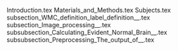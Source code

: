 Introduction.tex
Materials_and_Methods.tex
Subjects.tex
subsection_WMC_definition_label_definition__.tex
subsection_Image_processing__.tex
subsubsection_Calculating_Evident_Normal_Brain__.tex
subsubsection_Preprocessing_The_output_of__.tex
    